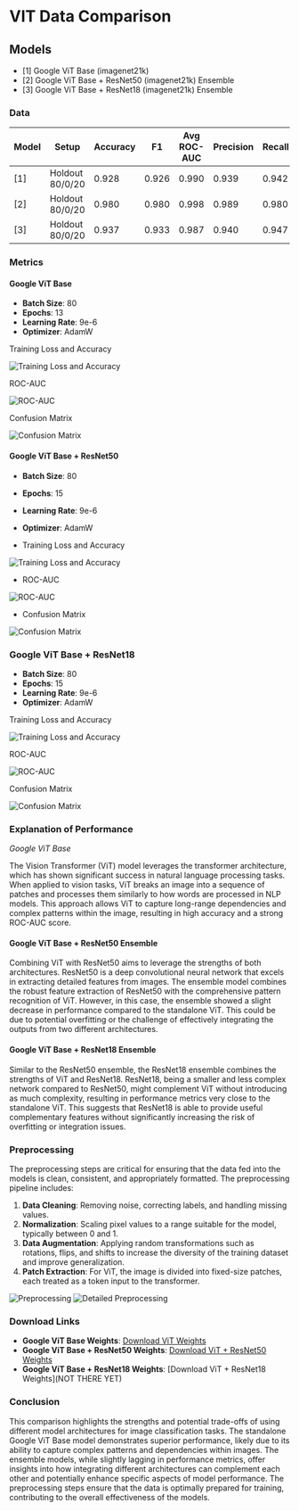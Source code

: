 # VIT Data Comparison

## Models

- [1] Google ViT Base (imagenet21k)
- [2] Google ViT Base + ResNet50 (imagenet21k) Ensemble
- [3] Google ViT Base + ResNet18 (imagenet21k) Ensemble

### Data

| Model | Setup | Accuracy | F1  | Avg ROC-AUC | Precision | Recall |
|-------|-------|----------|-----|-------------|-----------|--------|
| [1]   | Holdout 80/0/20 | 0.928 | 0.926 | 0.990       | 0.939    | 0.942  |
| [2]   | Holdout 80/0/20 | 0.980 | 0.980 | 0.998       | 0.989   | 0.980  |
| [3]   | Holdout 80/0/20 | 0.937 | 0.933 | 0.987       | 0.940    | 0.947  |

### Metrics

#### Google ViT Base

- **Batch Size**: 80
- **Epochs**: 13
- **Learning Rate**: 9e-6
- **Optimizer**: AdamW

Training Loss and Accuracy

![Training Loss and Accuracy](./graphs/Google%20ViT_TRAIN.png)

ROC-AUC

![ROC-AUC](./graphs/google-vit-roc-auc.png)

Confusion Matrix

![Confusion Matrix](./graphs/google-vit-confusion-matrix.png)

#### Google ViT Base + ResNet50

- **Batch Size**: 80
- **Epochs**: 15
- **Learning Rate**: 9e-6
- **Optimizer**: AdamW

- Training Loss and Accuracy

![Training Loss and Accuracy](./graphs/gvit-resnet-50-train-loss.png)

- ROC-AUC

![ROC-AUC](./graphs/gvit-resnet50-roc-auc.png)

- Confusion Matrix

![Confusion Matrix](./graphs/gvit-resnet50-confusion-matrix.png)

### Google ViT Base + ResNet18

- **Batch Size**: 80
- **Epochs**: 15
- **Learning Rate**: 9e-6
- **Optimizer**: AdamW

Training Loss and Accuracy

![Training Loss and Accuracy](./graphs/gvit-resnet-18-train-loss.png)

ROC-AUC

![ROC-AUC](./graphs/gvit-reset18-roc-auc.png)

Confusion Matrix

![Confusion Matrix](./graphs/gvit-resnet18-confusion-matrix.png)

### Explanation of Performance

*Google ViT Base*

The Vision Transformer (ViT) model leverages the transformer architecture, which has shown significant success in natural language processing tasks. When applied to vision tasks, ViT breaks an image into a sequence of patches and processes them similarly to how words are processed in NLP models. This approach allows ViT to capture long-range dependencies and complex patterns within the image, resulting in high accuracy and a strong ROC-AUC score.

#### Google ViT Base + ResNet50 Ensemble

Combining ViT with ResNet50 aims to leverage the strengths of both architectures. ResNet50 is a deep convolutional neural network that excels in extracting detailed features from images. The ensemble model combines the robust feature extraction of ResNet50 with the comprehensive pattern recognition of ViT. However, in this case, the ensemble showed a slight decrease in performance compared to the standalone ViT. This could be due to potential overfitting or the challenge of effectively integrating the outputs from two different architectures.

#### Google ViT Base + ResNet18 Ensemble

Similar to the ResNet50 ensemble, the ResNet18 ensemble combines the strengths of ViT and ResNet18. ResNet18, being a smaller and less complex network compared to ResNet50, might complement ViT without introducing as much complexity, resulting in performance metrics very close to the standalone ViT. This suggests that ResNet18 is able to provide useful complementary features without significantly increasing the risk of overfitting or integration issues.

### Preprocessing

The preprocessing steps are critical for ensuring that the data fed into the models is clean, consistent, and appropriately formatted. The preprocessing pipeline includes:

1. **Data Cleaning**: Removing noise, correcting labels, and handling missing values.
2. **Normalization**: Scaling pixel values to a range suitable for the model, typically between 0 and 1.
3. **Data Augmentation**: Applying random transformations such as rotations, flips, and shifts to increase the diversity of the training dataset and improve generalization.
4. **Patch Extraction**: For ViT, the image is divided into fixed-size patches, each treated as a token input to the transformer.

![Preprocessing](./preprocessing/base.png)
![Detailed Preprocessing](./preprocessing/ecg_processing_numbered_detailed_2x.png)

### Download Links

- **Google ViT Base Weights**: [Download ViT Weights](./model_weights/ViTModel)
- **Google ViT Base + ResNet50 Weights**: [Download ViT + ResNet50 Weights](./model_weights/Resnet50_VIT_ENSEMBLE)
- **Google ViT Base + ResNet18 Weights**: [Download ViT + ResNet18 Weights](NOT THERE YET)

### Conclusion

This comparison highlights the strengths and potential trade-offs of using different model architectures for image classification tasks. The standalone Google ViT Base model demonstrates superior performance, likely due to its ability to capture complex patterns and dependencies within images. The ensemble models, while slightly lagging in performance metrics, offer insights into how integrating different architectures can complement each other and potentially enhance specific aspects of model performance. The preprocessing steps ensure that the data is optimally prepared for training, contributing to the overall effectiveness of the models.
